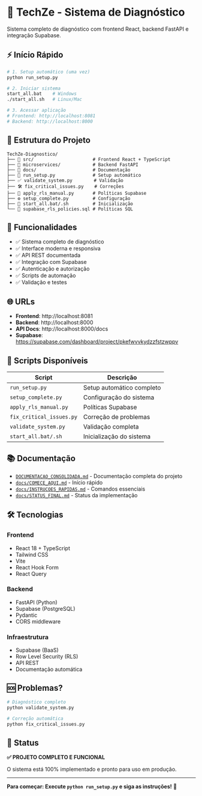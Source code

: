 # 🚀 TechZe - Sistema de Diagnóstico

Sistema completo de diagnóstico com frontend React, backend FastAPI e integração Supabase.

## ⚡ Início Rápido

```bash
# 1. Setup automático (uma vez)
python run_setup.py

# 2. Iniciar sistema
start_all.bat    # Windows
./start_all.sh   # Linux/Mac

# 3. Acessar aplicação
# Frontend: http://localhost:8081
# Backend: http://localhost:8000
```

## 📁 Estrutura do Projeto

```
TechZe-Diagnostico/
├── 📂 src/                      # Frontend React + TypeScript
├── 📂 microservices/            # Backend FastAPI
├── 📂 docs/                     # Documentação
├── 🔧 run_setup.py              # Setup automático
├── ✅ validate_system.py        # Validação
├── 🛠️ fix_critical_issues.py    # Correções
├── 🔐 apply_rls_manual.py       # Políticas Supabase
├── ⚙️ setup_complete.py         # Configuração
├── 🚀 start_all.bat/.sh         # Inicialização
└── 📄 supabase_rls_policies.sql # Políticas SQL
```

## 🎯 Funcionalidades

- ✅ Sistema completo de diagnóstico
- ✅ Interface moderna e responsiva
- ✅ API REST documentada
- ✅ Integração com Supabase
- ✅ Autenticação e autorização
- ✅ Scripts de automação
- ✅ Validação e testes

## 🌐 URLs

- **Frontend**: http://localhost:8081
- **Backend**: http://localhost:8000
- **API Docs**: http://localhost:8000/docs
- **Supabase**: https://supabase.com/dashboard/project/pkefwvvkydzzfstzwppv

## 🔧 Scripts Disponíveis

| Script | Descrição |
|--------|-----------|
| `run_setup.py` | Setup automático completo |
| `setup_complete.py` | Configuração do sistema |
| `apply_rls_manual.py` | Políticas Supabase |
| `fix_critical_issues.py` | Correção de problemas |
| `validate_system.py` | Validação completa |
| `start_all.bat/.sh` | Inicialização do sistema |

## 📚 Documentação

- [`DOCUMENTACAO_CONSOLIDADA.md`](DOCUMENTACAO_CONSOLIDADA.md) - Documentação completa do projeto
- [`docs/COMECE_AQUI.md`](docs/COMECE_AQUI.md) - Início rápido
- [`docs/INSTRUCOES_RAPIDAS.md`](docs/INSTRUCOES_RAPIDAS.md) - Comandos essenciais
- [`docs/STATUS_FINAL.md`](docs/STATUS_FINAL.md) - Status da implementação

## 🛠️ Tecnologias

### Frontend
- React 18 + TypeScript
- Tailwind CSS
- Vite
- React Hook Form
- React Query

### Backend
- FastAPI (Python)
- Supabase (PostgreSQL)
- Pydantic
- CORS middleware

### Infraestrutura
- Supabase (BaaS)
- Row Level Security (RLS)
- API REST
- Documentação automática

## 🆘 Problemas?

```bash
# Diagnóstico completo
python validate_system.py

# Correção automática
python fix_critical_issues.py
```

## 🎉 Status

**✅ PROJETO COMPLETO E FUNCIONAL**

O sistema está 100% implementado e pronto para uso em produção.

---

**Para começar: Execute `python run_setup.py` e siga as instruções!** 🚀